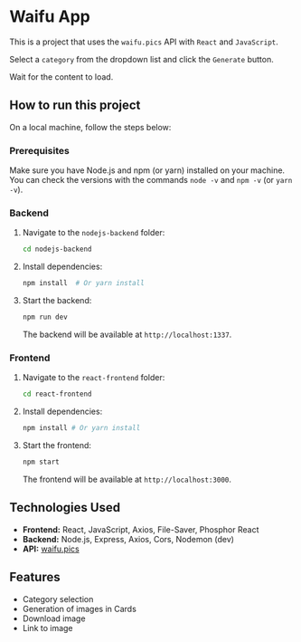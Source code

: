 # Waifu App

This is a project that uses the `waifu.pics` API with `React` and `JavaScript`.

Select a `category` from the dropdown list and click the `Generate` button.

Wait for the content to load.

## How to run this project

On a local machine, follow the steps below:

### Prerequisites

Make sure you have Node.js and npm (or yarn) installed on your machine. You can check the versions with the commands `node -v` and `npm -v` (or `yarn -v`).

### Backend

1.  Navigate to the `nodejs-backend` folder:

    ```sh
    cd nodejs-backend
    ```

2.  Install dependencies:

    ```sh
    npm install  # Or yarn install
    ```

3.  Start the backend:

    ```sh
    npm run dev
    ```

    The backend will be available at `http://localhost:1337`.

### Frontend

1.  Navigate to the `react-frontend` folder:

    ```sh
    cd react-frontend
    ```

2.  Install dependencies:

    ```sh
    npm install # Or yarn install
    ```

3.  Start the frontend:

    ```sh
    npm start
    ```

    The frontend will be available at `http://localhost:3000`.

## Technologies Used

*   **Frontend:** React, JavaScript, Axios, File-Saver, Phosphor React
*   **Backend:** Node.js, Express, Axios, Cors, Nodemon (dev)
*   **API:** [waifu.pics](https://waifu.pics/docs)

## Features

*   Category selection
*   Generation of images in Cards
*   Download image
*   Link to image 